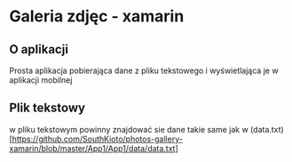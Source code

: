 # Galeria zdjęc - xamarin

## O aplikacji
Prosta aplikacja pobierająca dane z pliku tekstowego i wyświetlająca je w aplikacji mobilnej

## Plik tekstowy
w pliku tekstowym powinny znajdować sie dane takie same jak w (data.txt)[https://github.com/SouthKioto/photos-gallery-xamarin/blob/master/App1/App1/data/data.txt] 
